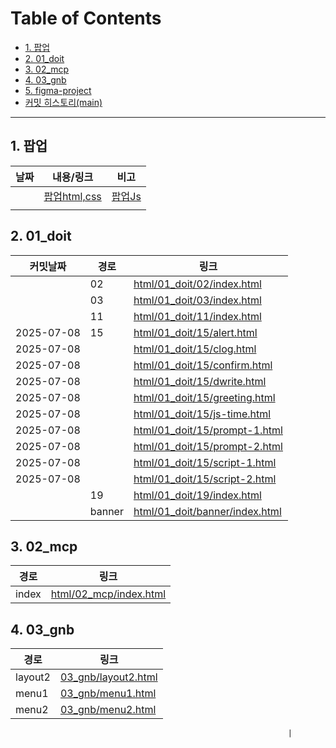 # Table of Contents <!-- omit in toc -->
- [1. 팝업](#1-팝업)
- [2. 01_doit](#2-01_doit)
- [3. 02_mcp](#3-02_mcp)
- [4. 03_gnb](#4-03_gnb)
- [5. figma-project](https://github.com/qwerewqwerew/figmaTohtml.git)
- [커밋 히스토리(main)](https://github.com/qwerewqwerew/mbc/commits/main)


---
## 1. 팝업
| 날짜 | 내용/링크                           | 비고                          |
| ---- | ----------------------------------- | ----------------------------- |
|      | [팝업html,css](03_gnb/layout2.html) | [팝업Js](03_gnb\script\js.js) |
|      |                                     |                               |

## 2. 01_doit
| 커밋날짜   | 경로   | 링크                                                             |
| ---------- | ------ | ---------------------------------------------------------------- |
|            | 02     | [html/01_doit/02/index.html](html/01_doit/02/index.html)         |
|            | 03     | [html/01_doit/03/index.html](html/01_doit/03/index.html)         |
|            | 11     | [html/01_doit/11/index.html](html/01_doit/11/index.html)         |
| 2025-07-08 | 15     | [html/01_doit/15/alert.html](html/01_doit/15/alert.html)         |
| 2025-07-08 |        | [html/01_doit/15/clog.html](html/01_doit/15/clog.html)           |
| 2025-07-08 |        | [html/01_doit/15/confirm.html](html/01_doit/15/confirm.html)     |
| 2025-07-08 |        | [html/01_doit/15/dwrite.html](html/01_doit/15/dwrite.html)       |
| 2025-07-08 |        | [html/01_doit/15/greeting.html](html/01_doit/15/greeting.html)   |
| 2025-07-08 |        | [html/01_doit/15/js-time.html](html/01_doit/15/js-time.html)     |
| 2025-07-08 |        | [html/01_doit/15/prompt-1.html](html/01_doit/15/prompt-1.html)   |
| 2025-07-08 |        | [html/01_doit/15/prompt-2.html](html/01_doit/15/prompt-2.html)   |
| 2025-07-08 |        | [html/01_doit/15/script-1.html](html/01_doit/15/script-1.html)   |
| 2025-07-08 |        | [html/01_doit/15/script-2.html](html/01_doit/15/script-2.html)   |
|            | 19     | [html/01_doit/19/index.html](html/01_doit/19/index.html)         |
|            | banner | [html/01_doit/banner/index.html](html/01_doit/banner/index.html) |

## 3. 02_mcp
| 경로  | 링크                                             |
| ----- | ------------------------------------------------ |
| index | [html/02_mcp/index.html](html/02_mcp/index.html) |

## 4. 03_gnb
| 경로    | 링크                                       |
| ------- | ------------------------------------------ |
| layout2 | [03_gnb/layout2.html](03_gnb/layout2.html) |
| menu1   | [03_gnb/menu1.html](03_gnb/menu1.html)     |
| menu2   | [03_gnb/menu2.html](03_gnb/menu2.html)     |

                                                                  |
